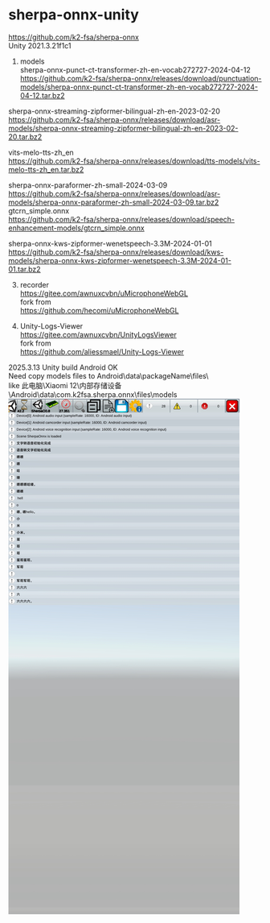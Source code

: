 # sherpa-onnx-unity      
https://github.com/k2-fsa/sherpa-onnx   
Unity 2021.3.21f1c1   
    
1. models  
sherpa-onnx-punct-ct-transformer-zh-en-vocab272727-2024-04-12   
https://github.com/k2-fsa/sherpa-onnx/releases/download/punctuation-models/sherpa-onnx-punct-ct-transformer-zh-en-vocab272727-2024-04-12.tar.bz2  

sherpa-onnx-streaming-zipformer-bilingual-zh-en-2023-02-20   
https://github.com/k2-fsa/sherpa-onnx/releases/download/asr-models/sherpa-onnx-streaming-zipformer-bilingual-zh-en-2023-02-20.tar.bz2  
   
vits-melo-tts-zh_en   
https://github.com/k2-fsa/sherpa-onnx/releases/download/tts-models/vits-melo-tts-zh_en.tar.bz2   

sherpa-onnx-paraformer-zh-small-2024-03-09   
https://github.com/k2-fsa/sherpa-onnx/releases/download/asr-models/sherpa-onnx-paraformer-zh-small-2024-03-09.tar.bz2    
gtcrn_simple.onnx   
https://github.com/k2-fsa/sherpa-onnx/releases/download/speech-enhancement-models/gtcrn_simple.onnx   
    
sherpa-onnx-kws-zipformer-wenetspeech-3.3M-2024-01-01   
https://github.com/k2-fsa/sherpa-onnx/releases/download/kws-models/sherpa-onnx-kws-zipformer-wenetspeech-3.3M-2024-01-01.tar.bz2   
    
3. recorder    
https://gitee.com/awnuxcvbn/uMicrophoneWebGL     
fork from    
https://github.com/hecomi/uMicrophoneWebGL   
     
4. Unity-Logs-Viewer   
https://gitee.com/awnuxcvbn/UnityLogsViewer     
fork from      
https://github.com/aliessmael/Unity-Logs-Viewer   

2025.3.13 Unity build Android OK   
Need copy models files to Android\data\packageName\files\   
like 此电脑\Xiaomi 12\内部存储设备\Android\data\com.k2fsa.sherpa.onnx\files\models   
![screenshot](https://github.com/xue-fei/sherpa-onnx-unity/blob/main/image_20250313210938.jpg)

